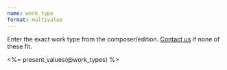 ```yaml
---
name: work_type
format: multivalue
---
```

Enter the exact work type from the composer/edition. <a href="mailto:contact@vmii.org">Contact us</a> if none of these fit.

<p class="values"><%= present_values(@work_types) %></p>

